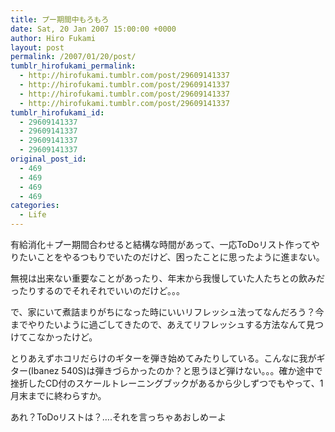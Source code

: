 ```yaml
---
title: プー期間中もろもろ
date: Sat, 20 Jan 2007 15:00:00 +0000
author: Hiro Fukami
layout: post
permalink: /2007/01/20/post/
tumblr_hirofukami_permalink:
  - http://hirofukami.tumblr.com/post/29609141337
  - http://hirofukami.tumblr.com/post/29609141337
  - http://hirofukami.tumblr.com/post/29609141337
  - http://hirofukami.tumblr.com/post/29609141337
tumblr_hirofukami_id:
  - 29609141337
  - 29609141337
  - 29609141337
  - 29609141337
original_post_id:
  - 469
  - 469
  - 469
  - 469
categories:
  - Life
---
```

<div class="section">
  <p>
    有給消化＋プー期間合わせると結構な時間があって、一応ToDoリスト作ってやりたいことをやるつもりでいたのだけど、困ったことに思ったように進まない。
  </p>
  
  <p>
    無視は出来ない重要なことがあったり、年末から我慢していた人たちとの飲みだったりするのでそれそれでいいのだけど。。。
  </p>
  
  <p>
    で、家にいて煮詰まりがちになった時にいいリフレッシュ法ってなんだろう？今までやりたいように過ごしてきたので、あえてリフレッシュする方法なんて見つけてこなかったけど。
  </p>
  
  <p>
    とりあえずホコリだらけのギターを弾き始めてみたりしている。こんなに我がギター(Ibanez 540S)は弾きづらかったのか？と思うほど弾けない。。。確か途中で挫折したCD付のスケールトレーニングブックがあるから少しずつでもやって、1月末までに終わらすか。
  </p>
  
  <p>
    あれ？ToDoリストは？&#8230;.それを言っちゃあおしめーよ
  </p>
</div>